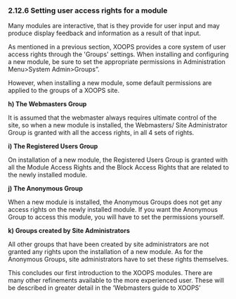 ### 2.12.6	Setting user access rights for a module 

Many modules are interactive, that is they provide for user input and may produce display feedback and information as a result of that input.

As mentioned in a previous section, XOOPS provides a core system of user access rights through the 'Groups' settings. When installing and configuring a new module, be sure to set the appropriate permissions in Administration Menu>System Admin>Groups”.

However, when installing a new module, some default permissions are applied to the groups of a XOOPS site.

**h)	The Webmasters Group**

It is assumed that the webmaster always requires ultimate control of the site, so when a new module is installed, the Webmasters/ Site Administrator Group is granted with all the access rights, in all 4 sets of rights.

**i)	The Registered Users Group**

On installation of a new module, the Registered Users Group is granted with all the Module Access Rights and the Block Access Rights that are related to the newly installed module.

**j)	The Anonymous Group**

When a new module is installed, the Anonymous Groups does not get any access rights on the newly installed module. If you want the Anonymous Group to access this module, you will have to set the permissions yourself.

**k)	Groups created by Site Administrators**

All other groups that have been created by site administrators are not granted any rights upon the installation of a new module. As for the Anonymous Groups, site administrators have to set these rights themselves.

This concludes our first introduction to the XOOPS modules. There are many other refinements available to the more experienced user. These will be described in greater detail in the ‘Webmasters guide to XOOPS’
 
